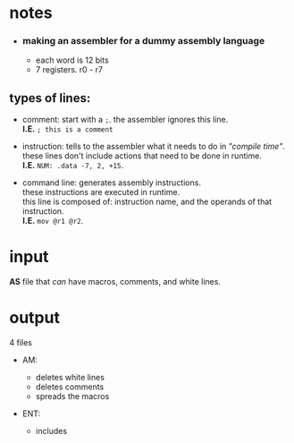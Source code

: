 # notes
* ### making an assembler for a dummy assembly language
    * each word is 12 bits 
    * 7 registers. r0 - r7

## types of lines:
* comment: start with a `;`. the assembler ignores this line. <br> 
**I.E.** `; this is a comment`

* instruction: tells to the assembler what it needs to do in *"compile time"*. <br> 
these lines don't include actions that need to be done in runtime. <br>
**I.E.** `NUM: .data -7, 2, +15`.


* command line: generates assembly instructions. <br>
these instructions are executed in runtime. <br>
this line is composed of: instruction name, and the operands of that instruction. <br>
**I.E.** `mov @r1 @r2`.


# input
**AS** file that *can* have  macros, comments, and white lines.

# output
4 files 
* AM:
    - deletes white lines 
    - deletes comments 
    - spreads the macros
 
* ENT:
    - includes 